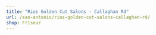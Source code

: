 ```yaml
---
title: "Rios Golden Cut Salons - Callaghan Rd"
url: /san-antonio/rios-golden-cut-salons-callaghan-rd/
shop: Friseur
---
```

